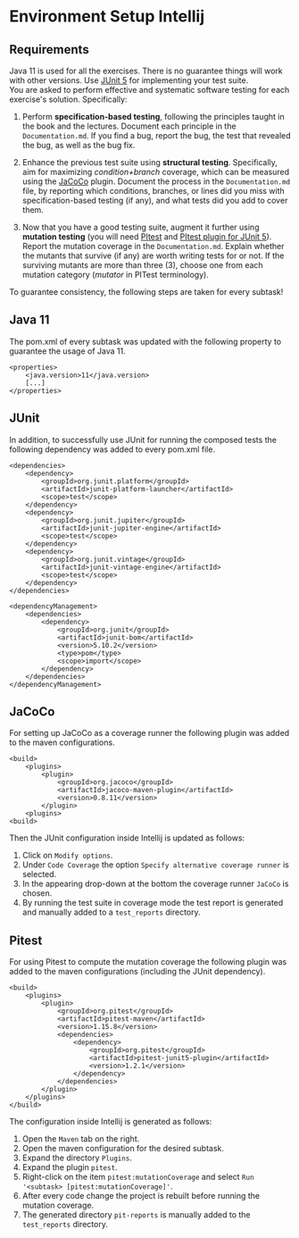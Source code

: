 # Environment Setup Intellij
## Requirements
Java 11 is used for all the exercises. There is no guarantee things will work with other versions. Use [JUnit 5](https://maven.apache.org/surefire/maven-surefire-plugin/examples/junit-platform.html) for implementing your test suite.\
You are asked to perform effective and systematic software testing for each exercise's solution. Specifically:
1. Perform **specification-based testing**, following the principles taught in the book and the lectures. Document each principle in the `Documentation.md`. If you find a bug, report the bug, the test that revealed the bug, as well as the bug fix.

2. Enhance the previous test suite using **structural testing**. Specifically, aim for maximizing *condition+branch* coverage, which can be measured using the [JaCoCo](https://www.eclemma.org/jacoco/trunk/doc/maven.html) plugin. Document the process in the `Documentation.md` file, by reporting which conditions, branches, or lines did you miss with specification-based testing (if any), and what tests did you add to cover them.

3. Now that you have a good testing suite, augment it further using **mutation testing** (you will need [PItest](https://pitest.org/quickstart/maven/) and [PItest plugin for JUnit 5](https://github.com/pitest/pitest-junit5-plugin)). Report the mutation coverage in the `Documentation.md`. Explain whether the mutants that survive (if any) are worth writing tests for or not. If the surviving mutants are more than three (3), choose one from each mutation category (*mutator* in PITest terminology).

To guarantee consistency, the following steps are taken for every subtask!

## Java 11
The pom.xml of every subtask was updated with the following property to guarantee the usage of Java 11.
```
<properties>
    <java.version>11</java.version>
    [...]
</properties>
```

## JUnit
In addition, to successfully use JUnit for running the composed tests the following dependency was added to every pom.xml file.
```
<dependencies>
    <dependency>
        <groupId>org.junit.platform</groupId>
        <artifactId>junit-platform-launcher</artifactId>
        <scope>test</scope>
    </dependency>
    <dependency>
        <groupId>org.junit.jupiter</groupId>
        <artifactId>junit-jupiter-engine</artifactId>
        <scope>test</scope>
    </dependency>
    <dependency>
        <groupId>org.junit.vintage</groupId>
        <artifactId>junit-vintage-engine</artifactId>
        <scope>test</scope>
    </dependency>
</dependencies>

<dependencyManagement>
    <dependencies>
        <dependency>
            <groupId>org.junit</groupId>
            <artifactId>junit-bom</artifactId>
            <version>5.10.2</version>
            <type>pom</type>
            <scope>import</scope>
        </dependency>
    </dependencies>
</dependencyManagement>
```

## JaCoCo
For setting up JaCoCo as a coverage runner the following plugin was added to the maven configurations.
```
<build>
    <plugins>
        <plugin>
            <groupId>org.jacoco</groupId>
            <artifactId>jacoco-maven-plugin</artifactId>
            <version>0.8.11</version>
        </plugin>
    <plugins>
<build>
```
Then the JUnit configuration inside Intellij is updated as follows:
1. Click on `Modify options`.
2. Under `Code Coverage` the option `Specify alternative coverage runner` is selected.
3. In the appearing drop-down at the bottom the coverage runner `JaCoCo` is chosen.
4. By running the test suite in coverage mode the test report is generated and manually added to a `test_reports` directory.

## Pitest
For using Pitest to compute the mutation coverage the following plugin was added to the maven configurations (including the JUnit dependency).
```
<build>
    <plugins>
        <plugin>
            <groupId>org.pitest</groupId>
            <artifactId>pitest-maven</artifactId>
            <version>1.15.8</version>
            <dependencies>
                <dependency>
                    <groupId>org.pitest</groupId>
                    <artifactId>pitest-junit5-plugin</artifactId>
                    <version>1.2.1</version>
                </dependency>
            </dependencies>
        </plugin>
    </plugins>
</build>
```
The configuration inside Intellij is generated as follows:
1. Open the `Maven` tab on the right.
2. Open the maven configuration for the desired subtask.
3. Expand the directory `Plugins`.
4. Expand the plugin `pitest`.
5. Right-click on the item `pitest:mutationCoverage` and select `Run '<subtask> [pitest:mutationCoverage]'`.
6. After every code change the project is rebuilt before running the mutation coverage.
7. The generated directory `pit-reports` is manually added to the `test_reports` directory.